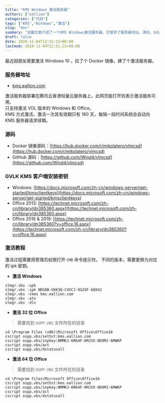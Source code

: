 ```yaml
---
title: "KMS Windows 激活服务器"
authors: ["eallion"]
categories: ["代码"]
tags: ["KMS","Windows","激活"]
slug: "kms"
summary: "这篇文章介绍了一个KMS Windows激活服务器，它提供了服务器地址、源码、GVLK KMS客户端安装密钥以及激活教程。这个激活服务器部署在腾讯云香港轻量云服务器上，并且只支持激活VOL版本的Windows和Office。通过KMS方式激活，每次激活的有效期为180天，在一定时间后系统会自动向KMS服务器请求续期。激活过程需要管理员权限打开CMD命令提示符，并且不同版本需要更换对应的ipk密钥。还需要找到OSPP.VBS文件所在的目录。"
draft: false
date: 2020-11-04T12:51:22+08:00
lastmod: 2020-11-04T12:51:22+08:00
---
```


最近因朋友需要激活 Windows 10 ，拉了个 Docker 镜像，建了个激活服务器。

### 服务器地址

- [kms.eallion.com](https://kms.eallion.com)

激活服务器部署在腾讯云香港轻量云服务器上，此网页能打开则表示激活服务可用。  
只支持激活 VOL 版本的 Windows 和 Office。  
KMS 方式激活，激活一次其有效期只有 180 天，每隔一段时间系统会自动向 KMS 服务器请求续期。  

### 源码

- Docker 镜像源码：[https://hub.docker.com/r/mikolatero/vlmcsd](https://hub.docker.com/r/mikolatero/vlmcsd)  
- GitHub 源码：[https://github.com/Wind4/vlmcsd](https://github.com/Wind4/vlmcsd)

### GVLK KMS 客户端安装密钥

- Windows: [https://docs.microsoft.com/zh-cn/windows-server/get-started/kmsclientkeys](https://docs.microsoft.com/zh-cn/windows-server/get-started/kmsclientkeys)
- Office 2013: [https://technet.microsoft.com/zh-cn/library/dn385360.aspx](https://technet.microsoft.com/zh-cn/library/dn385360.aspx)
- Office 2016 & 2019: [https://technet.microsoft.com/zh-cn/library/dn385360?v=office.16.aspx](https://technet.microsoft.com/zh-cn/library/dn385360?v=office.16.aspx)

### 激活教程

激活过程需要用管理员权限打开 `CMD` 命令提示符。
不同的版本，需要更换为对应的 ipk 密钥。

- **激活 Windows**

```
slmgr.vbs -upk
slmgr.vbs -ipk NRG8B-VKK3Q-CXVCJ-9G2XF-6Q84J
slmgr.vbs -skms kms.eallion.com
slmgr.vbs -ato
slmgr.vbs -dlv
```

- **激活 32 位 Office**

> 需要找到 `OSPP.VBS` 文件所在的目录

```
cd \Program Files (x86)\Microsoft Office\Office16
cscript ospp.vbs/sethst:kms.eallion.com
cscript ospp.vbs/inpkey:NMMKJ-6RK4F-KMJVX-8D9MJ-6MWKP
cscript ospp.vbs/act
cscript ospp.vbs/dstatusall
```

- **激活 64 位 Office**

> 需要找到 `OSPP.VBS` 文件所在的目录

```
cd \Program Files\Microsoft Office\Office16
cscript ospp.vbs/sethst:kms.eallion.com
cscript ospp.vbs/inpkey:NMMKJ-6RK4F-KMJVX-8D9MJ-6MWKP
cscript ospp.vbs/act
cscript ospp.vbs/dstatusall
```
